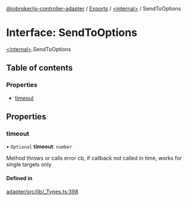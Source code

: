 [@iobroker/js-controller-adapter](../README.md) / [Exports](../modules.md) / [\<internal\>](../modules/internal_.md) / SendToOptions

# Interface: SendToOptions

[\<internal\>](../modules/internal_.md).SendToOptions

## Table of contents

### Properties

- [timeout](internal_.SendToOptions.md#timeout)

## Properties

### timeout

• `Optional` **timeout**: `number`

Method throws or calls error cb, if callback not called in time, works for single targets only

#### Defined in

[adapter/src/lib/_Types.ts:398](https://github.com/ioBroker/ioBroker.js-controller/blob/d343afbb/packages/adapter/src/lib/_Types.ts#L398)
